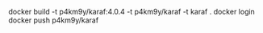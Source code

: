 docker build -t p4km9y/karaf:4.0.4 -t p4km9y/karaf -t karaf .
docker login
docker push p4km9y/karaf
